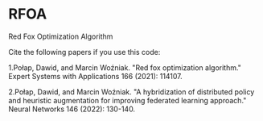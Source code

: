 # RFOA
Red Fox Optimization Algorithm

Cite the following papers if you use this code:

1.Połap, Dawid, and Marcin Woźniak. "Red fox optimization algorithm." Expert Systems with Applications 166 (2021): 114107.

2.Połap, Dawid, and Marcin Woźniak. "A hybridization of distributed policy and heuristic augmentation for improving federated learning approach." Neural Networks 146 (2022): 130-140.
